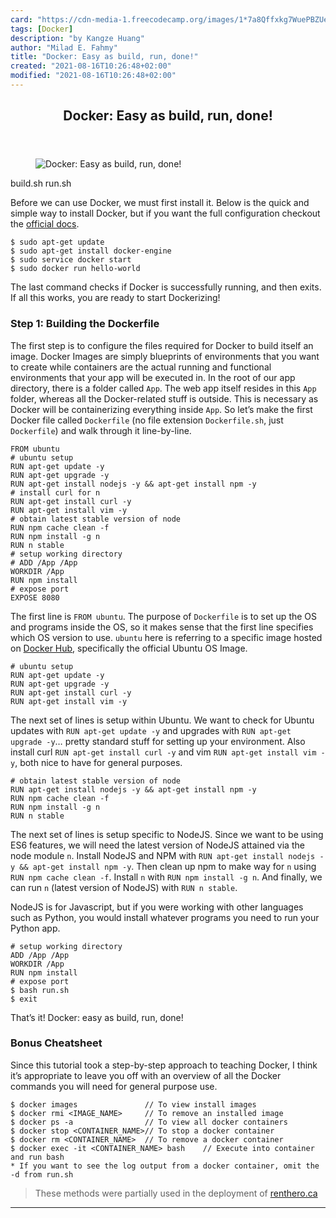 ```yaml
---
card: "https://cdn-media-1.freecodecamp.org/images/1*7a8Qffxkg7WuePBZUebYSw.png"
tags: [Docker]
description: "by Kangze Huang"
author: "Milad E. Fahmy"
title: "Docker: Easy as build, run, done!"
created: "2021-08-16T10:26:48+02:00"
modified: "2021-08-16T10:26:48+02:00"
---
```

<div class="site-wrapper">
<main id="site-main" class="site-main outer">
<div class="inner">
<article class="post-full post tag-docker tag-devops tag-programming tag-containers tag-web-development ">
<header class="post-full-header">
<h1 class="post-full-title">Docker: Easy as build, run, done!</h1>
</header>
<figure class="post-full-image">
<picture>
<source media="(max-width: 700px)" sizes="1px" srcset="data:image/gif;base64,R0lGODlhAQABAIAAAAAAAP///yH5BAEAAAAALAAAAAABAAEAAAIBRAA7 1w">
<source media="(min-width: 701px)" sizes="(max-width: 800px) 400px,
(max-width: 1170px) 700px,
1400px" srcset="https://cdn-media-1.freecodecamp.org/images/1*7a8Qffxkg7WuePBZUebYSw.png 300w,
https://cdn-media-1.freecodecamp.org/images/1*7a8Qffxkg7WuePBZUebYSw.png 600w,
https://cdn-media-1.freecodecamp.org/images/1*7a8Qffxkg7WuePBZUebYSw.png 1000w,
https://cdn-media-1.freecodecamp.org/images/1*7a8Qffxkg7WuePBZUebYSw.png 2000w">
<img onerror="this.style.display='none'" src="https://cdn-media-1.freecodecamp.org/images/1*7a8Qffxkg7WuePBZUebYSw.png" alt="Docker: Easy as build, run, done!">
</picture>
</figure>
<section class="post-full-content">
<div class="post-content medium-migrated-article">
build.sh
run.sh</code></pre><p>Before we can use Docker, we must first install it. Below is the quick and simple way to install Docker, but if you want the full configuration checkout the <a href="https://docs.docker.com/engine/installation/linux/ubuntulinux/" rel="noopener">official docs</a>.</p><pre><code class="language-bash">$ sudo apt-get update
$ sudo apt-get install docker-engine
$ sudo service docker start
$ sudo docker run hello-world</code></pre><p>The last command checks if Docker is successfully running, and then exits. If all this works, you are ready to start Dockerizing!</p><h3 id="step-1-building-the-dockerfile">Step 1: Building the Dockerfile</h3><p>The first step is to configure the files required for Docker to build itself an image. Docker Images are simply blueprints of environments that you want to create while containers are the actual running and functional environments that your app will be executed in. In the root of our app directory, there is a folder called <code>App</code>. The web app itself resides in this <code>App</code> folder, whereas all the Docker-related stuff is outside. This is necessary as Docker will be containerizing everything inside <code>App</code>. So let’s make the first Docker file called <code>Dockerfile</code> (no file extension <code>Dockerfile.sh</code>, just <code>Dockerfile</code>) and walk through it line-by-line.</p><pre><code class="language-docker">FROM ubuntu
# ubuntu setup
RUN apt-get update -y
RUN apt-get upgrade -y
RUN apt-get install nodejs -y &amp;&amp; apt-get install npm -y
# install curl for n
RUN apt-get install curl -y
RUN apt-get install vim -y
# obtain latest stable version of node
RUN npm cache clean -f
RUN npm install -g n
RUN n stable
# setup working directory
# ADD /App /App
WORKDIR /App
RUN npm install
# expose port
EXPOSE 8080</code></pre><p>The first line is <code>FROM ubuntu</code>. The purpose of <code>Dockerfile</code> is to set up the OS and programs inside the OS, so it makes sense that the first line specifies which OS version to use. <code>ubuntu</code> here is referring to a specific image hosted on <a href="https://hub.docker.com/_/ubuntu/" rel="noopener">Docker Hub</a>, specifically the official Ubuntu OS Image.</p><pre><code class="language-docker"># ubuntu setup
RUN apt-get update -y
RUN apt-get upgrade -y
RUN apt-get install curl -y
RUN apt-get install vim -y</code></pre><p>The next set of lines is setup within Ubuntu. We want to check for Ubuntu updates with <code>RUN apt-get update -y</code> and upgrades with <code>RUN apt-get upgrade -y</code>… pretty standard stuff for setting up your environment. Also install curl <code>RUN apt-get install curl -y</code> and vim <code>RUN apt-get install vim -y</code>, both nice to have for general purposes.</p><pre><code class="language-docker"># obtain latest stable version of node
RUN apt-get install nodejs -y &amp;&amp; apt-get install npm -y
RUN npm cache clean -f
RUN npm install -g n
RUN n stable</code></pre><p>The next set of lines is setup specific to NodeJS. Since we want to be using ES6 features, we will need the latest version of NodeJS attained via the node module <code>n</code>. Install NodeJS and NPM with <code>RUN apt-get install nodejs -y &amp;&amp; apt-get install npm -y</code>. Then clean up npm to make way for <code>n</code> using <code>RUN npm cache clean -f</code>. Install <code>n</code> with <code>RUN npm install -g n</code>. And finally, we can run <code>n</code> (latest version of NodeJS) with <code>RUN n stable</code>.</p><p>NodeJS is for Javascript, but if you were working with other languages such as Python, you would install whatever programs you need to run your Python app.</p><pre><code class="language-docker"># setup working directory
ADD /App /App
WORKDIR /App
RUN npm install
# expose port
$ bash run.sh
$ exit</code></pre><p>That’s it! Docker: easy as build, run, done!</p><h3 id="bonus-cheatsheet">Bonus Cheatsheet</h3><p>Since this tutorial took a step-by-step approach to teaching Docker, I think it’s appropriate to leave you off with an overview of all the Docker commands you will need for general purpose use.</p><pre><code class="language-bash">$ docker images               // To view install images
$ docker rmi &lt;IMAGE_NAME&gt;     // To remove an installed image
$ docker ps -a                // To view all docker containers
$ docker stop &lt;CONTAINER_NAME&gt;// To stop a docker container
$ docker rm &lt;CONTAINER_NAME&gt;  // To remove a docker container
$ docker exec -it &lt;CONTAINER_NAME&gt; bash    // Execute into container and run bash
* If you want to see the log output from a docker container, omit the -d from run.sh</code></pre><blockquote>These methods were partially used in the deployment of <a href="http://renthero.ca" rel="noopener">renthero.ca</a></blockquote>
</div>
<hr>
</section>
</article>
</div>
</main>
</div>
<!-- Google Tag Manager (noscript) -->
<!-- End Google Tag Manager (noscript) -->
